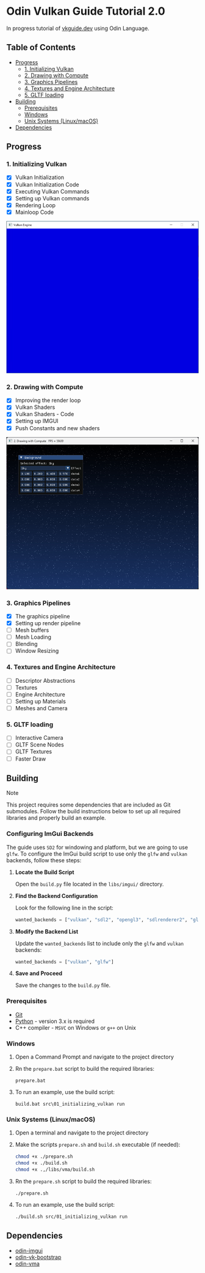 # Odin Vulkan Guide Tutorial 2.0

In progress tutorial of [vkguide.dev](https://vkguide.dev/) using Odin Language.

## Table of Contents

- [Progress](#progress)
  - [1. Initializing Vulkan](#1-initializing-vulkan)
  - [2. Drawing with Compute](#2-drawing-with-compute)
  - [3. Graphics Pipelines](#3-graphics-pipelines)
  - [4. Textures and Engine Architecture](#4-textures-and-engine-architecture)
  - [5. GLTF loading](#5-gltf-loading)
- [Building](#building)
  - [Prerequisites](#prerequisites)
  - [Windows](#windows)
  - [Unix Systems (Linux/macOS)](#unix-systems-linuxmacos)
- [Dependencies](#dependencies)

## Progress

### 1. Initializing Vulkan

- [x] Vulkan Initialization
- [x] Vulkan Initialization Code
- [x] Executing Vulkan Commands
- [x] Setting up Vulkan commands
- [x] Rendering Loop
- [x] Mainloop Code

![image info](./docs/section-1.jpg)

### 2. Drawing with Compute

- [x] Improving the render loop
- [x] Vulkan Shaders
- [x] Vulkan Shaders - Code
- [x] Setting up IMGUI
- [x] Push Constants and new shaders

![image info](./docs/section-2.jpg)

### 3. Graphics Pipelines

- [x] The graphics pipeline
- [x] Setting up render pipeline
- [ ] Mesh buffers
- [ ] Mesh Loading
- [ ] Blending
- [ ] Window Resizing

### 4. Textures and Engine Architecture

- [ ] Descriptor Abstractions
- [ ] Textures
- [ ] Engine Architecture
- [ ] Setting up Materials
- [ ] Meshes and Camera

### 5. GLTF loading

- [ ] Interactive Camera
- [ ] GLTF Scene Nodes
- [ ] GLTF Textures
- [ ] Faster Draw

## Building

> [!NOTE]
> This project requires some dependencies that are included as Git submodules. Follow the build
> instructions below to set up all required libraries and properly build an example.

### Configuring ImGui Backends

The guide uses `SD2` for windowing and platform, but we are going to use `glfw`. To configure
the ImGui build script to use only the `glfw` and `vulkan` backends, follow these steps:

1. **Locate the Build Script**

   Open the `build.py` file located in the `libs/imgui/` directory.

2. **Find the Backend Configuration**

   Look for the following line in the script:

    ```python
    wanted_backends = ["vulkan", "sdl2", "opengl3", "sdlrenderer2", "glfw", "dx11", "dx12", "win32", "osx", "metal", "wgpu"]
    ```

3. **Modify the Backend List**

    Update the `wanted_backends` list to include only the `glfw` and `vulkan` backends:

    ```python
    wanted_backends = ["vulkan", "glfw"]
    ```

4. **Save and Proceed**

    Save the changes to the `build.py` file.

### Prerequisites

- [Git](http://git-scm.com/downloads)
- [Python](https://www.python.org/downloads/) - version 3.x is required
- C++ compiler - `MSVC` on Windows or `g++` on Unix

### Windows

1. Open a Command Prompt and navigate to the project directory

2. Rn the `prepare.bat` script to build the required libraries:

    ```batch
    prepare.bat
    ```

3. To run an example, use the build script:

    ```batch
    build.bat src\01_initializing_vulkan run
    ```

### Unix Systems (Linux/macOS)

1. Open a terminal and navigate to the project directory

2. Make the scripts `prepare.sh` and `build.sh` executable (if needed):

    ```bash
    chmod +x ./prepare.sh
    chmod +x ./build.sh
    chmod +x .,/libs/vma/build.sh
    ```

3. Rn the `prepare.sh` script to build the required libraries:

    ```batch
    ./prepare.sh
    ```

4. To run an example, use the build script:

    ```bash
    ./build.sh src/01_initializing_vulkan run
    ```

## Dependencies

- [odin-imgui](https://gitlab.com/L-4/odin-imgui/-/tree/main?ref_type=heads)
- [odin-vk-bootstrap](https://github.com/Capati/odin-vk-bootstrap)
- [odin-vma](https://github.com/Capati/odin-vma)
